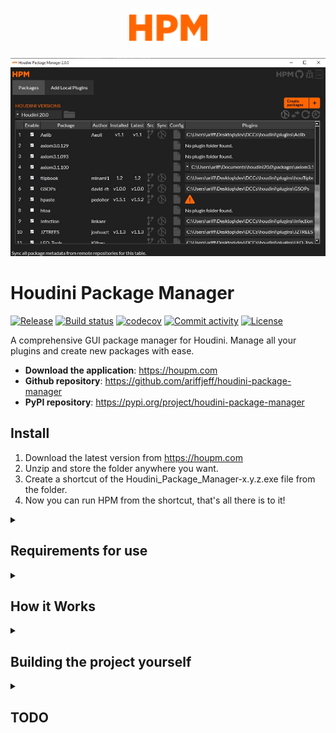 <p align="center">
  <img width="125" src="https://raw.githubusercontent.com/ariffjeff/houdini-package-manager/main/docs/static/hpm.svg">
</p style = "margin-bottom: 2rem;">

<p align="center">
  <img width="700" src="https://raw.githubusercontent.com/ariffjeff/houdini-package-manager/main/docs/static/hpm_screenshot.png">
</p style = "margin-bottom: 2rem;">

# Houdini Package Manager

[![Release](https://img.shields.io/github/v/release/ariffjeff/houdini-package-manager)](https://img.shields.io/github/v/release/ariffjeff/houdini-package-manager)
[![Build status](https://img.shields.io/github/actions/workflow/status/ariffjeff/houdini-package-manager/main.yml?branch=main)](https://github.com/ariffjeff/houdini-package-manager/actions/workflows/main.yml?query=branch%3Amain)
[![codecov](https://codecov.io/gh/ariffjeff/houdini-package-manager/branch/main/graph/badge.svg)](https://codecov.io/gh/ariffjeff/houdini-package-manager)
[![Commit activity](https://img.shields.io/github/commit-activity/m/ariffjeff/houdini-package-manager)](https://img.shields.io/github/commit-activity/m/ariffjeff/houdini-package-manager)
[![License](https://img.shields.io/github/license/ariffjeff/houdini-package-manager)](https://img.shields.io/github/license/ariffjeff/houdini-package-manager)

A comprehensive GUI package manager for Houdini. Manage all your plugins and create new packages with ease.

- **Download the application**: <https://houpm.com>
- **Github repository**: <https://github.com/ariffjeff/houdini-package-manager>
- **PyPI repository**: <https://pypi.org/project/houdini-package-manager>

## Install
1. Download the latest version from https://houpm.com
2. Unzip and store the folder anywhere you want.
3. Create a shortcut of the Houdini_Package_Manager-x.y.z.exe file from the folder.
4. Now you can run HPM from the shortcut, that's all there is to it!


<details>
<summary><h2>Requirements for use</h2></summary>

- Windows (`.exe` distributable)
    - Only tested on Windows 10.
- Houdini 19.5+ (older versions untested)
- A supported version of Houdini must be installed for HPM to launch successfully.
- An internet connection for the package GitHub syncing features.
- In very unlikely situations, a version >= Houdini 20.0.x with [patch(es) pertaining to `hconfig.exe`](https://www.sidefx.com/changelog/?journal=&categories=&body=hconfig&version=&build_min=&build_max=&show_versions=on&show_compatibility=on&items_per_page=).
    - Unfortunately specific user package configurations (`.json` files) cause a program called `hconfig.exe` that ships with Houdini to hang and fail to return valid data, which HPM needs in order to function. I am working with SideFX to fix the issue but in this unlikely scenario HPM might fail to launch or will display that you are missing packages. Make sure you have an up to date version of Houdini with a relevant patch if this applies to you.
</details>

<details>
<summary><h2>How it Works</h2></summary>
HPM is a Python application that basically grabs your plugins' package config files and converts them into a nice UI with a bunch of useful functionality.

#### 1. On a high level, HPM does this for all installed versions of Houdini it finds upon startup:
1. Gets Houdini's environment variable key value pairs.
1. Gets the raw json package config data (some values might contain variables), typically found in `/packages`.
1. Uses the Houdini environment variables to resolve the package config variables. The data as a whole is also simplified.
1. Creates arbitrary objects from this resolved package config/plugin data.
1. Converts this package/plugin data into a Pyside6 UI with accompanying functionality.
1. This is all then built into an executable with `Pyinstaller`.

#### 2. Creating package configs for new plugins:
- You can create new package configs for plugins you have downloaded to quickly get them into Houdini hassle free.
- HPM takes the plugin folder path, HDA, or script you provide it and simply creates a new package config from a template, and puts it in `/packages`.
</details>

<details>
<summary><h2>Building the project yourself</h2></summary>
Note: See `pyproject.toml` to know the python version this project requires for testing and building.

1. Install the [Poetry dependency manager](https://python-poetry.org/docs/#installing-with-the-official-installer) (using either of the CLI commands).
1. Clone [HPM](https://github.com/ariffjeff/houdini-package-manager)
    1. Open a terminal, and `cd` to it.
1. Do `poetry install`
1. Make your code changes and commit them
    - If you're adding other files/images/vectors/etc., put them somewhere appropriate in `houdini_package_manager/resources/`
1. Build the project (for local testing only)
    1. `make build-exe` builds the project. It will appear in `dist/`
        - `resources/` is copied to the build folder automatically so you don't have to worry about it.
        - The build folder and .exe name is determined by the version number set by the result of `poetry version ...` (referenced in the Makefile)
1. Run/test the build (sanity check)
    1. Run the build
        - Different methods:
            1. Go to `dist/`, find the .exe and run it.
            2. Or do `make run-exe`.
                - Be aware this doesn't run it directly in the folder its in, which can lead to the issue of relative file paths not being able to find the files they're targetting if the paths have been set improperly... i.e. images failing to load. Make sure you set file paths with `utils.epath()` which automatically handles relative paths correctly for both the dev and build environment.
    1. If you get unexpected behavior, HPM fails to start up, or a crash:
        1. Check the app folder for a .log crash file.
            - Crash log files are currently timestamped/created immediately upon exe run. If HPM is closed normally (not from a crash and not via the debug console) then the log file will be deleted.
        1. Do `make build-exe-log` to make an exe that displays a debug console on run. Run the exe normally (not via a `make` command) to get the console to display. If any errors occur, you can inspect them in the console.
1. Version bump
    - Automatic version bump: 
        1. Do `poetry version minor`. Use `major` or `patch` in place of `minor` if appropriate. These will automatically be updated:
            1. `pyproject.toml`
            2. `__version__` in `__init__.py`. (if the Poetry [poetry-bumpversion](https://pypi.org/project/poetry-bumpversion/) plugin is installed)
            3. The relevant HTML in `houpm.com`. (auto updated later by `make prepare`)
            4. The final executable and .zip file/folder names. (auto updated later by `make prepare`)
    - Manual version bump:
        1. Do `poetry version 1.2.3`
    - Commit the version bump later (keep reading next steps).
1. Do `make prepare` when you are ready to push a new semantic version
    - This step is important because it does some automatic version management. If you skip this step, future GitHub Actions workflows will fail to create a build and release with the correct version numbers (or fail to trigger at all).
    - This will make a tagged commit which you can simply push if you are confident everything is correct. This will trigger build and release workflows on GitHub.
    - Requirements done automatically:
        - The commit message should just be the version number (e.g. `1.3.2`) for convention.
        - The commit tag should also be the version number (e.g. `1.3.2`). This directly affects the future build and release name.
        - houpm.com's HTML is updated with the new HPM version number.
        - Some other source code is updated with the new HPM version number.
        - Try not to commit anything else with these for simplicity.
1. Push the commit
    - Workflows to build and release will trigger automatically because they are looking for a pushed tag. (It's also possible to push tags without a commit.)
- Pull request to main
    1. Name the pull request the version number (e.g. `1.3.2`) (for simplicity).
    1. Merge to the relevant branch.
1. Edit the generated release
    1. Click `Generate release notes`.
    1. Add any extra descriptive changes for this release.
</details>

<details>
<summary><h2>TODO</h2></summary>

### Priority bugs

- HPM should warn the user if a .json file contains the "path" in-place-of/next to "HOUDINI_PATH" key since "path" is now deprecated by SESI according to their documentation. Or just auto merge "path" value with "HOUDINI_PATH" value (ignore duplicate paths) - (changing the actual json file to remove "path" in favor of "HOUDINI_PATH"). "hpath" technically should work as well but I couldn't get it to work.
- unchecking config button dissappears plugin path, even if actual config json is not set to false

### Features:

- Be able to create a default plugin folder structure from a template from HPM. (containing /otls, /scripts, /toolbar, etc.)
- Be able to migrate scripts and otls to other Houdini versions.
- allow user to configure a plugin to not apply to certain Houdini version. i.e. a plugin is obsolete in a newer Houdini version because SideFX adds a node that has the same/better functionality.
- node tree view editing of package/script/otl dependencies for each houdini version
- warning dialog for about to overwrite package config when creating a package
- allow HPM to find loose otls and scripts that aren't in a folder
- easy editing of houdini env vars
- pref pane to disable auto update
- refresh package tables when new packages created
- ability to delete package table items
- give option to use existing .json package config created by plugin dev instead of using default template
- the other meta header data
- sort table by rows
- status log history (executed actions only)
- donations link
- ability to easily set most of the top-level variables ("load_package_once", etc.)
- See what versions of houdini a package is in from a glance.
- button that finds new installs of houdini (it might already do this? or just restart the app)
- packages with houdini patch version specifications should be represented visually somehow
- proper svg color changing: https://stackoverflow.com/questions/33512884/pyside-change-color-or-opacity-of-svg-in-qicon
- create tables scripts and OTLs not directly a part of any package
- search bar for packages - isolates row in table (for when you have a lot of packages)

### Bugs
- class `PackageConfig`:
    - search paths for plugin HDAs (\otls)
- `_get_houdini_paths()` does not account for linux/macos
- `packages_table.py`
    - utilize `_main.json` to locate loose HDAs and scripts that aren't actual plugin packages
</details>

